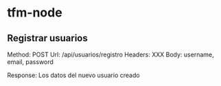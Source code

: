 # tfm-node

## Registrar usuarios

Method: POST
Url: /api/usuarios/registro
Headers: XXX
Body: username, email, password

Response: Los datos del nuevo usuario creado
